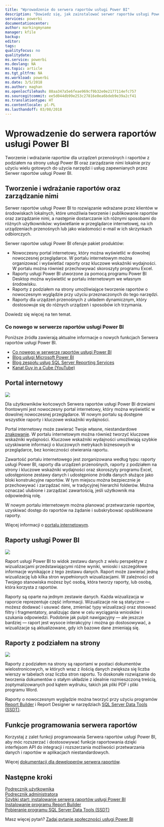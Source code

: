 ```yaml
---
title: "Wprowadzenie do serwera raportów usługi Power BI"
description: "Dowiedz się, jak zainstalować serwer raportów usługi Power BI. "
services: powerbi
documentationcenter: 
author: markingmyname
manager: kfile
backup: 
editor: 
tags: 
qualityfocus: no
qualitydate: 
ms.service: powerbi
ms.devlang: NA
ms.topic: article
ms.tgt_pltfrm: NA
ms.workload: powerbi
ms.date: 3/5/2018
ms.author: maghan
ms.openlocfilehash: 88aa347a5e6feae969cf9b32e0e2177114efc757
ms.sourcegitcommit: ee5d044db99e253c27816e0ea6bdeb9e39a2cf41
ms.translationtype: HT
ms.contentlocale: pl-PL
ms.lasthandoff: 03/08/2018
---
```

# <a name="get-started-with-power-bi-report-server"></a>Wprowadzenie do serwera raportów usługi Power BI
Tworzenie i wdrażanie raportów dla urządzeń przenośnych i raportów z podziałem na strony usługi Power BI oraz zarządzanie nimi lokalnie przy użyciu wielu gotowych do użycia narzędzi i usług zapewnianych przez Serwer raportów usługi Power BI.

## <a name="create-deploy-and-manage-reports"></a>Tworzenie i wdrażanie raportów oraz zarządzanie nimi
Serwer raportów usługi Power BI to rozwiązanie wdrażane przez klientów w środowiskach lokalnych, które umożliwia tworzenie i publikowanie raportów oraz zarządzanie nimi, a następnie dostarczanie ich różnymi sposobami do różnych użytkowników: wyświetlanie w przeglądarce internetowej, na ich urządzeniach przenośnych lub jako wiadomości e-mail w ich skrzynkach odbiorczych.

Serwer raportów usługi Power BI oferuje pakiet produktów:

* Nowoczesny portal internetowy, który można wyświetlić w dowolnej nowoczesnej przeglądarce. W portalu internetowym można organizować i wyświetlać raporty oraz kluczowe wskaźniki wydajności. W portalu można również przechowywać skoroszyty programu Excel.
* Raporty usługi Power BI utworzone za pomocą programu Power BI Desktop można wyświetlić w portalu internetowym we własnym środowisku.
* Raporty z podziałem na strony umożliwiające tworzenie raportów o nowoczesnym wyglądzie przy użyciu przeznaczonych do tego narzędzi.
* Raporty dla urządzeń przenośnych z układem dynamicznym, który dostosowuje się do różnych urządzeń i sposobów ich trzymania.

Dowiedz się więcej na ten temat.

### <a name="whats-new-in-power-bi-report-server"></a>Co nowego w serwerze raportów usługi Power BI
Poniższe źródła zawierają aktualne informacje o nowych funkcjach Serwera raportów usługi Power BI.

* [Co nowego w serwerze raportów usługi Power BI](whats-new.md)
* [Blog usługi Microsoft Power BI](https://powerbi.microsoft.com/blog/)
* [Blog zespołu usług SQL Server Reporting Services](https://blogs.msdn.microsoft.com/sqlrsteamblog/)
* [Kanał Guy in a Cube (YouTube)](https://aka.ms/guyinacube)

## <a name="web-portal"></a>Portal internetowy
![](media/get-started/web-portal.png)

Dla użytkowników końcowych Serwera raportów usługi Power BI drzwiami frontowymi jest nowoczesny portal internetowy, który można wyświetlić w dowolnej nowoczesnej przeglądarce. W nowym portalu są dostępne wszystkie raporty i kluczowe wskaźniki wydajności.

Portal internetowy może zawierać Twoje własne, niestandardowe [znakowanie](https://docs.microsoft.com/sql/reporting-services/branding-the-web-portal). W portalu internetowym można również tworzyć kluczowe wskaźniki wydajności. Kluczowe wskaźniki wydajności umożliwiają szybkie uzyskiwanie informacji o kluczowych metrykach biznesowych w przeglądarce, bez konieczności otwierania raportu.

Zawartość portalu internetowego jest zorganizowana według typu: raporty usługi Power BI, raporty dla urządzeń przenośnych, raporty z podziałem na strony i kluczowe wskaźniki wydajności oraz skoroszyty programu Excel, udostępnione zestawy danych i udostępnione źródła danych służące jako bloki konstrukcyjne raportów. W tym miejscu można bezpiecznie je przechowywać i zarządzać nimi, w tradycyjnej hierarchii folderów. Można oznaczać ulubione i zarządzać zawartością, jeśli użytkownik ma odpowiednią rolę.

W nowym portalu internetowym można planować przetwarzanie raportów, uzyskiwać dostęp do raportów na żądanie i subskrybować opublikowane raporty.

Więcej informacji o [portalu internetowym](https://docs.microsoft.com/sql/reporting-services/web-portal-ssrs-native-mode).

## <a name="power-bi-reports"></a>Raporty usługi Power BI
![](media/get-started/powerbi-reports.png)

Raport usługi Power BI to widok zestawu danych z wielu perspektyw z wizualizacjami przedstawiającymi różne wyniki, wnioski i szczegółowe informacje wynikające z tego zestawu danych.  Raport może zawierać jedną wizualizację lub kilka stron wypełnionych wizualizacjami. W zależności od Twojego stanowiska możesz być osobą, która tworzy raporty, lub osobą, która korzysta z raportów.

Raporty są oparte na jednym zestawie danych. Każda wizualizacja w raporcie reprezentuje część informacji. Wizualizacje nie są statyczne — możesz dodawać i usuwać dane, zmieniać typy wizualizacji oraz stosować filtry i fragmentatory, analizując dane w celu wyciągania wniosków i szukania odpowiedzi. Podobnie jak pulpit nawigacyjny — ale jeszcze bardziej — raport jest wysoce interakcyjny i można go dostosowywać, a wizualizacje są aktualizowane, gdy ich bazowe dane zmieniają się.

## <a name="paginated-reports"></a>Raporty z podziałem na strony
![](media/get-started/paginated-reports.png)

Raporty z podziałem na strony są raportami w postaci dokumentów wielostronicowych, w których wraz z ilością danych zwiększa się liczba wierszy w tabelach oraz liczba stron raportu. To doskonałe rozwiązanie do tworzenia dokumentów o stałym układzie z idealnie rozmieszczoną treścią, zoptymalizowanych pod kątem wydruku, takich jak pliki PDF i pliki programu Word.

Raporty o nowoczesnym wyglądzie można tworzyć przy użyciu programów [Report Builder](https://docs.microsoft.com/sql/reporting-services/report-builder/report-builder-in-sql-server-2016) i Report Designer w narzędziach [SQL Server Data Tools (SSDT)](https://docs.microsoft.com/sql/reporting-services/tools/reporting-services-in-sql-server-data-tools-ssdt).

## <a name="report-server-programming-features"></a>Funkcje programowania serwera raportów
Korzystaj z zalet funkcji programowania Serwera raportów usługi Power BI, aby móc rozszerzać i dostosowywać funkcje raportowania dzięki interfejsom API do integracji i rozszerzania możliwości przetwarzania danych i raportów w aplikacjach niestandardowych.

Więcej [dokumentacji dla deweloperów serwera raportów](https://docs.microsoft.com/sql/reporting-services/reporting-services-developer-documentation).

## <a name="next-steps"></a>Następne kroki
[Podręcznik użytkownika](user-handbook-overview.md)  
[Podręcznik administratora](admin-handbook-overview.md)  
[Szybki start: instalowanie serwera raportów usługi Power BI](quickstart-install-report-server.md)  
[Instalowanie programu Report Builder](https://docs.microsoft.com/sql/reporting-services/install-windows/install-report-builder)  
[Pobieranie programu SQL Server Data Tools (SSDT)](http://go.microsoft.com/fwlink/?LinkID=616714)

Masz więcej pytań? [Zadaj pytanie społeczności usługi Power BI](https://community.powerbi.com/)


